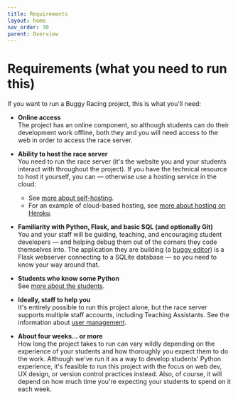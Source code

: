 ```yaml
---
title: Requirements
layout: home
nav_order: 30
parent: Overview
---
```


# Requirements (what you need to run this)

If you want to run a Buggy Racing project, this is what you'll need:

* **Online access**  
  The project has an online component, so although students can do their
  development work offline, both they and you will need access to the web in
  order to access the race server.

* **Ability to host the race server**  
  You need to run the race server (it's the website you and your students
  interact with throughout the project). If you have the technical resource to
  host it yourself, you can — otherwise use a hosting service in the cloud:
  * See [more about self-hosting](../hosting/self-hosting).
  * For an example of cloud-based hosting, see [more about hosting on Heroku](../hosting/heroku).

* **Familiarity with Python, Flask, and basic SQL (and optionally Git)**  
  You and your staff will be guiding, teaching, and encouraging student
  developers — and helping debug them out of the corners they code themselves
  into. The application they are building (a [buggy editor](../buggy-editor))
  is a Flask webserver connecting to a SQLite database — so you need to know
  your way around that.

* **Students who know some Python**  
  See [more about the students](../teaching/students).

* **Ideally, staff to help you**  
  It's entirely possible to run this project alone, but the race server supports
  multiple staff accounts, including Teaching Assistants. See the information
  about [user management](../running/user-management).

* **About four weeks... or more**   
  How long the project takes to run can vary wildly depending on the experience
  of your students and how thoroughly you expect them to do the work. Although
  we've run it as a way to develop students' Python experience, it's feasible
  to run this project with the focus on web dev, UX design, or version control
  practices instead. Also, of course, it will depend on how much time you're
  expecting your students to spend on it each week.


